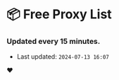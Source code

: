 # :package: Free Proxy List
### Updated every 15 minutes.

- Last updated: `2024-07-13 16:07`

:heart:
